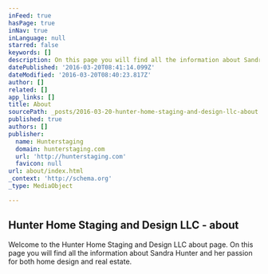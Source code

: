```yaml
---
inFeed: true
hasPage: true
inNav: true
inLanguage: null
starred: false
keywords: []
description: On this page you will find all the information about Sandra Hunter and her passion for both home design and real estate.
datePublished: '2016-03-20T08:41:14.099Z'
dateModified: '2016-03-20T08:40:23.817Z'
author: []
related: []
app_links: []
title: About
sourcePath: _posts/2016-03-20-hunter-home-staging-and-design-llc-about.md
published: true
authors: []
publisher:
  name: Hunterstaging
  domain: hunterstaging.com
  url: 'http://hunterstaging.com'
  favicon: null
url: about/index.html
_context: 'http://schema.org'
_type: MediaObject

---
```

<article style=""><h1>Hunter Home Staging and Design LLC - about</h1><p>Welcome to the Hunter Home Staging and Design LLC about page. On this page you will find all the information about Sandra Hunter and her passion for both home design and real estate.</p></article>